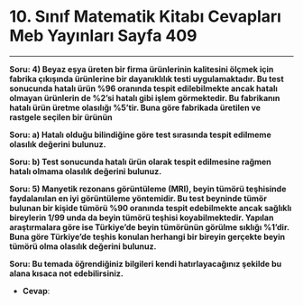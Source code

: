 # 10. Sınıf Matematik Kitabı Cevapları Meb Yayınları Sayfa 409

---

**Soru: 4) Beyaz eşya üreten bir firma ürünlerinin kalitesini ölçmek için fabrika çıkışında ürünlerine bir dayanıklılık testi uygulamaktadır. Bu test sonucunda hatalı ürün %96 oranında tespit edilebilmekte ancak hatalı olmayan ürünlerin de %2’si hatalı gibi işlem görmektedir. Bu fabrikanın hatalı ürün üretme olasılığı %5’tir. Buna göre fabrikada üretilen ve rastgele seçilen bir ürünün**

**Soru: a) Hatalı olduğu bilindiğine göre test sırasında tespit edilmeme olasılık değerini bulunuz.**

**Soru: b) Test sonucunda hatalı ürün olarak tespit edilmesine rağmen hatalı olmama olasılık değerini bulunuz.**

**Soru: 5) Manyetik rezonans görüntüleme (MRI), beyin tümörü teşhisinde faydalanılan en iyi görüntüleme yöntemidir. Bu test beyninde tümör bulunan bir kişide tümörü %90 oranında tespit edebilmekte ancak sağlıklı bireylerin 1/99 unda da beyin tümörü teşhisi koyabilmektedir. Yapılan araştırmalara göre ise Türkiye’de beyin tümörünün görülme sıklığı %1’dir. Buna göre Türkiye’de teşhis konulan herhangi bir bireyin gerçekte beyin tümörü olma olasılık değerini bulunuz.**

**Soru: Bu temada öğrendiğiniz bilgileri kendi hatırlayacağınız şekilde bu alana kısaca not edebilirsiniz.**

-   **Cevap**: